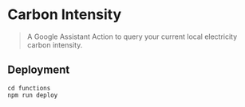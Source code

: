 # Carbon Intensity

> A Google Assistant Action to query your current local electricity carbon intensity.

## Deployment

```
cd functions
npm run deploy
```
